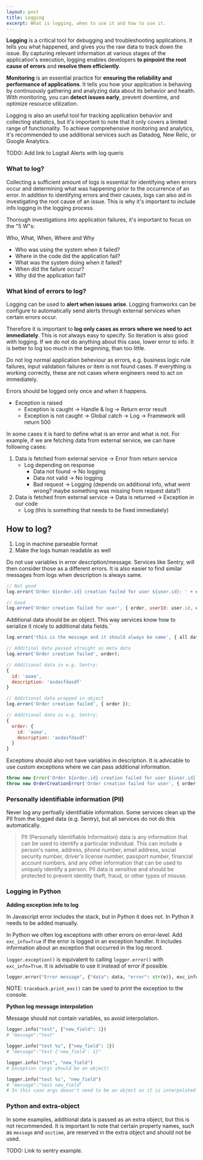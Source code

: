 ```yaml
---
layout: post
title: Logging
excerpt: What is logging, when to use it and how to use it.
---
```


**Logging** is a critical tool for debugging and troubleshooting applications. It tells you what happened, and gives you the raw data to track down the issue. 
By capturing relevant information at various stages of the application's execution, logging enables developers **to pinpoint the root cause of errors** and **resolve them efficiently**.

**Monitoring** is an essential practice for **ensuring the reliability and performance of applications**. It tells you how your application is behaving by continuously gathering and analyzing data about its behavior and health. With monitoring, you can **detect issues early**, prevent downtime, and optimize resource utilization.

Logging is also an useful tool for tracking application behavior and collecting statistics, but it's important to note that it only covers a limited range of functionality. To achieve comprehensive monitoring and analytics, it's recommended to use additional services such as Datadog, New Relic, or Google Analytics.

TODO: Add link to Logtail Alerts with log queris

### What to log?

Collecting a sufficient amount of logs is essential for identifying when errors occur and determining what was happening prior to the occurrence of an error. In addition to identifying errors and their causes, logs can also aid in investigating the root cause of an issue. This is why it's important to include info logging in the logging process.

Thorough investigations into application failures, it's important to focus on the "5 W"s: 

Who, What, When, Where and Why

- Who was using the system when it failed?
- Where in the code did the application fail?
- What was the system doing when it failed?
- When did the failure occur?
- Why did the application fail?

### What kind of errors to log?

Logging can be used to **alert when issues arise**. Logging framworks can be configure to automatically send alerts through external services when certain errors occur.

Therefore it is important to **log only cases as errors where we need to act immediately**. This is not always easy to specify. So iteration is also good with logging. If we do not do anything about this case, lower error to info. It is better to log too much in the beginning, than too little.

Do not log normal application beheviour as errors, e.g. business logic rule failures, input validation failures or item is not found cases. If everything is working correctly, these are not cases where engineers need to act on immediately.

Errors should be logged only once and when it happens.

- Exception is raised
    - Exception is caught -> Handle & log -> Return error result
    - Exception is not caught -> Global catch -> Log → Framework will return 500

In some cases it is hard to define what is an error and what is not. For example, if we are fetching data from external service, we can have following cases:

1. Data is fetched from external service -> Error from return service
    - Log depending on response
        - Data not found -> No logging
        - Data not valid -> No logging
        - Bad request -> Logging (depends on additional info, what went wrong? maybe something was missing from request data?)
2. Data is fetched from external service -> Data is returned -> Exception in our code
    - Log (this is something that needs to be fixed immediately)

## How to log?

1. Log in machine parseable format
2. Make the logs human readable as well

Do not use variables in error description/message. Services like Sentry, will then consider those as a  different errors. It is also easier to find similar messages from logs when description is always same.

```js
// Not good
log.error('Order ${order.id} creation failed for user ${user.id}: ' + ex.message);

// Good
log.error('Order creation failed for user', { order, userId: user.id, ex });
```

Additional data should be an object. This way services know how to serialize it nicely to additional data fields.¨

```js
log.error('this is the message and it should always be same', { all data, exceptions and variables in additional data });
```

```js
// Additinal data passed straight as meta data
log.error('Order creation failed', order);

// Additional data in e.g. Sentry:
{
  id: 'aaaa',
  description: 'asdasfdasdf'
}

// Additional data wrapped in object
log.error('Order creation failed', { order });

// Additional data in e.g. Sentry:
{
  order: { 
    id: 'aaaa',
    description: 'asdasfdasdf'
  }
}
```

Exceptions should also not have variables in description. It is advicable to use custom exceptions where we can pass additional information.

```js
throw new Error('Order ${order.id} creation failed for user ${user.id}');
throw new OrderCreationError('Order creation failed for user', { order, userId: user.id});
```

### Personally identifiable information (PII)

Never log any perfoally identifiable information. Some services clean up the PII from the logged data (e.g. Sentry), but all services do not do this automatically.

> PII (Personally Identifiable Information) data is any information that can be used to identify a particular individual. This can include a person's name, address, phone number, email address, social security number, driver's license number, passport number, financial account numbers, and any other information that can be used to uniquely identify a person. PII data is sensitive and should be protected to prevent identity theft, fraud, or other types of misuse.

### Logging in Python

**Adding exception info to log**

In Javascript error includes the stack, but in Python it does not. In Python it needs to be added manually.

In Python we often log exceptions with other errors on error-level. Add `exc_info=True` if the error is logged in an exception handler. It includes information about an exception that occurred in the log record.

`logger.exception()` is equivalent to calling `logger.error()` with `exc_info=True`. It is advisable to use it instead of error if possible.

```py
logger.error("Error message", {"data": data, "error": str(e)}, exc_info=True)
```

NOTE: `traceback.print_exc()` can be used to print the exception to the console.

**Python log message interpolation**

Message should not contain variables, so avoid interpolation.

```py
logger.info("test", {"new_field": 1})
# "message":"test"

logger.info("test %s", {"new_field": 1})
# "message":"test {'new_field': 1}"

logger.info("test", "new_field")
# Exception (args should be an object)

logger.info("test %s", "new_field")
# "message":"test new_field"
# In this case args doesn't need to be an object as it is interpolated to message
```

### Python and extra-object

In some examples, additional data is passed as an extra object, but this is not recommended. It is important to note that certain property names, such as `message` and `asctime`, are reserved in the extra object and should not be used.

TODO: Link to sentry example.